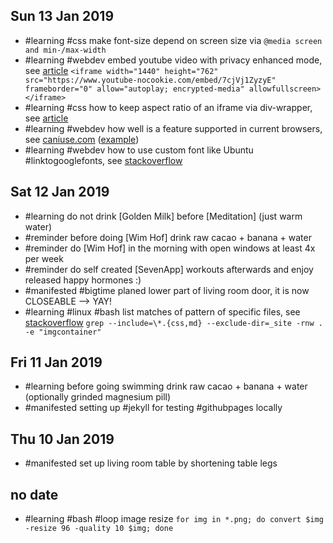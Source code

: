 ## Sun 13 Jan 2019
- #learning #css make font-size depend on screen size via `@media screen and min-/max-width`
- #learning #webdev embed youtube video with privacy enhanced mode, see [article](https://support.google.com/youtube/answer/171780?hl=en) `<iframe width="1440" height="762" src="https://www.youtube-nocookie.com/embed/7cjVj1ZyzyE"
frameborder="0" allow="autoplay; encrypted-media" allowfullscreen></iframe>`
- #learning #css how to keep aspect ratio of an iframe via div-wrapper, see [article](https://fettblog.eu/blog/2013/06/16/preserving-aspect-ratio-for-embedded-iframes/)
- #learning #webdev how well is a feature supported in current browsers, see [caniuse.com](https://caniuse.com) ([example](https://caniuse.com/#feat=viewport-units))
- #learning #webdev how to use custom font like Ubuntu #linktogooglefonts, see [stackoverflow](https://stackoverflow.com/a/20818596)

## Sat 12 Jan 2019
- #learning do not drink [Golden Milk] before [Meditation] (just warm water)
- #reminder before doing [Wim Hof] drink raw cacao + banana + water
- #reminder do [Wim Hof] in the morning with open windows at least 4x per week
- #reminder do self created [SevenApp] workouts afterwards and enjoy released happy hormones :)
- #manifested #bigtime planed lower part of living room door, it is now CLOSEABLE --> YAY!
- #learning #linux #bash list matches of pattern of specific files, see [stackoverflow](https://stackoverflow.com/a/16957078) `grep --include=\*.{css,md} --exclude-dir=_site -rnw . -e "imgcontainer"`

## Fri 11 Jan 2019
- #learning before going swimming drink raw cacao + banana + water (optionally grinded magnesium pill)
- #manifested setting up #jekyll for testing #githubpages locally

## Thu 10 Jan 2019
- #manifested set up living room table by shortening table legs

## no date
- #learning #bash #loop image resize `for img in *.png; do convert $img -resize 96 -quality 10 $img; done`

